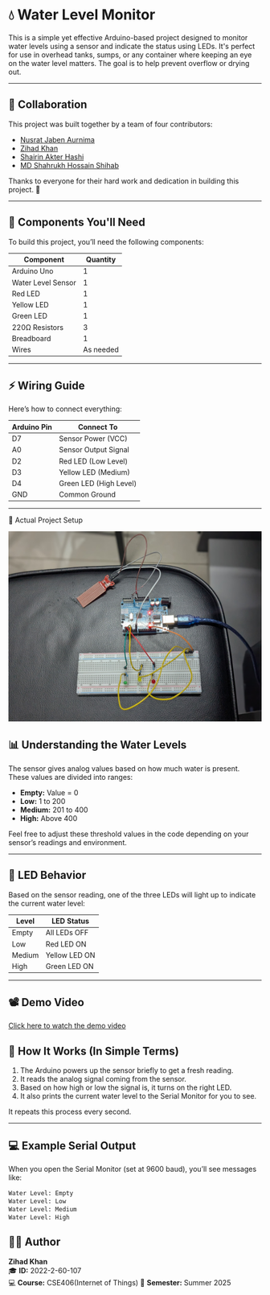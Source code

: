 # 💧 Water Level Monitor

This is a simple yet effective Arduino-based project designed to monitor water levels using a sensor and indicate the status using LEDs. It's perfect for use in overhead tanks, sumps, or any container where keeping an eye on the water level matters. The goal is to help prevent overflow or drying out.

---


## 🤝 Collaboration

This project was built together by a team of four contributors:

- [Nusrat Jaben Aurnima](https://github.com/NushratJabenAurnima)
- [Zihad Khan](https://github.com/Zihad107)
- [Shairin Akter Hashi](https://github.com/Shairin207)
- [MD Shahrukh Hossain Shihab](https://github.com/shihab372)

Thanks to everyone for their hard work and dedication in building this project. 🤗

---


## 🔧 Components You'll Need

To build this project, you’ll need the following components:

| Component              | Quantity   |
|------------------------|------------|
| Arduino Uno            | 1          |
| Water Level Sensor     | 1          |
| Red LED                | 1          |
| Yellow LED             | 1          |
| Green LED              | 1          |
| 220Ω Resistors         | 3          |
| Breadboard             | 1          |
| Wires                  | As needed  |

---

## ⚡ Wiring Guide

Here’s how to connect everything:

| Arduino Pin | Connect To            |
|-------------|------------------------|
| D7          | Sensor Power (VCC)     |
| A0          | Sensor Output Signal   |
| D2          | Red LED (Low Level)    |
| D3          | Yellow LED (Medium)    |
| D4          | Green LED (High Level) |
| GND         | Common Ground          |

---

📸 Actual Project Setup

![Wiring Diagram](https://github.com/Zihad107/CSE406/blob/master/Lab-02(Water%20Level%20Detection)/Real%20Setup.jpg)

## 📊 Understanding the Water Levels

The sensor gives analog values based on how much water is present. These values are divided into ranges:

- **Empty:** Value = 0
- **Low:** 1 to 200
- **Medium:** 201 to 400
- **High:** Above 400

Feel free to adjust these threshold values in the code depending on your sensor’s readings and environment.

---

## 🚦 LED Behavior

Based on the sensor reading, one of the three LEDs will light up to indicate the current water level:

| Level   | LED Status         |
|---------|--------------------|
| Empty   | All LEDs OFF       |
| Low     | Red LED ON         |
| Medium  | Yellow LED ON      |
| High    | Green LED ON       |

---
## 📽️ Demo Video

[Click here to watch the demo video](https://github.com/Zihad107/Water-Level-Monitor/blob/master/Demo%20video.mp4)
## 🧠 How It Works (In Simple Terms)

1. The Arduino powers up the sensor briefly to get a fresh reading.
2. It reads the analog signal coming from the sensor.
3. Based on how high or low the signal is, it turns on the right LED.
4. It also prints the current water level to the Serial Monitor for you to see.

It repeats this process every second.

---

## 💻 Example Serial Output

When you open the Serial Monitor (set at 9600 baud), you’ll see messages like:

```
Water Level: Empty
Water Level: Low
Water Level: Medium
Water Level: High
```
## 👨‍💻 Author

**Zihad Khan**  
🎓 **ID:** 2022-2-60-107  
💻 **Course:** CSE406(Internet of Things)
📅 **Semester:** Summer 2025
